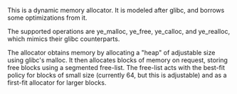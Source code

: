 This is a dynamic memory allocator. It is modeled after glibc, and borrows
some optimizations from it. 

The supported operations are ye_malloc, ye_free, ye_calloc, and ye_realloc,
which mimics their glibc counterparts. 

The allocator obtains memory by allocating a "heap" of adjustable size using
glibc's malloc. It then allocates blocks of memory on request, storing free 
blocks using a segmented free-list. The free-list acts with the best-fit
policy for blocks of small size (currently 64, but this is adjustable) and
as a first-fit allocator for larger blocks. 
